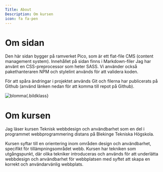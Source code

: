 ```yaml
---
Title: About
Description: Om kursen
icon: fa fa-pen
---
```


Om sidan
==========================

Den här sidan bygger på ramverket Pico, som är ett flat-file CMS (content management system). Innehållet på sidan finns i Markdown-filer Jag har använt en CSS-preprocessor som heter SASS. Vi använder också pakethanteraren NPM och stylelint används för att validera koden.

För att spåra ändringar i projektet används Git och filerna har publicerats på Github (använd länken nedan för att komma till repot på Github). 

![blomma](image/vitsippa.jpeg){.bildklass}

Om kursen
==========================

Jag läser kursen Teknisk webbdesign och användbarhet som en del i programmet webbprogrammering distans på Blekinge Tekniska Högskola.  

Kursen syftar till en orientering inom områden design och användbarhet, specifikt för tillämpningsområdet webb. Kursen har tekniken som utgångspunkt, där olika tekniker introduceras och används för att underlätta webbdesign och användbarhet för webbplatsen med syftet att skapa en korrekt och användarvänlig webbplats.